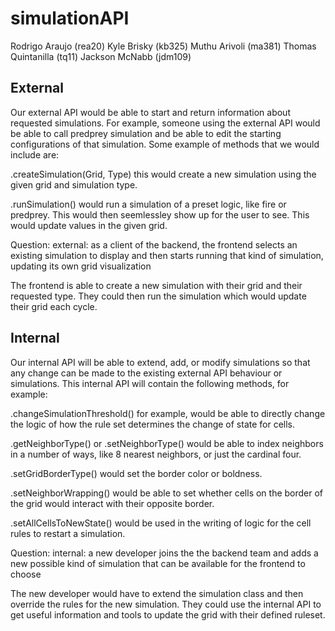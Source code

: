 # simulationAPI
Rodrigo Araujo (rea20)
Kyle Brisky (kb325)
Muthu Arivoli (ma381)
Thomas Quintanilla (tq11)
Jackson McNabb (jdm109)
## External
Our external API would be able to start and return information about requested simulations.
For example, someone using the external API would be able to call predprey simulation and be able to edit the starting configurations of that simulation. Some example of methods that we would include are:

.createSimulation(Grid, Type) this would create a new simulation using the given grid and simulation type.

.runSimulation() would run a simulation of a preset logic, like fire or predprey. This would then seemlessley show up for the user to see. This would update values in the given grid.

Question: external: as a client of the backend, the frontend selects an existing simulation to display and then starts running that kind of simulation, updating its own grid visualization

The frontend is able to create a new simulation with their grid and their requested type. They could then run the simulation which would update their grid each cycle.




## Internal
Our internal API will be able to extend, add, or modify simulations so that any change can be made to the existing external API behaviour or simulations. This internal API will contain the following methods, for example:

.changeSimulationThreshold() for example, would be able to directly change the logic of how the rule set determines the change of state for cells.

.getNeighborType() or .setNeighborType() would be able to index neighbors in a number of ways, like 8 nearest neighbors, or just the cardinal four.

.setGridBorderType() would set the border color or boldness.

.setNeighborWrapping() would be able to set whether cells on the border of the grid would interact with their opposite border.

.setAllCellsToNewState() would be used in the writing of logic for the cell rules to restart a simulation.

Question: internal: a new developer joins the the backend team and adds a new possible kind of simulation that can be available for the frontend to choose

The new developer would have to extend the simulation class and then override the rules for the new simulation. They could use the internal API to get useful information and tools to update the grid with their defined ruleset.
